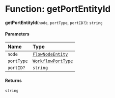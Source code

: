 # Function: getPortEntityId

**getPortEntityId**(`node`, `portType`, `portID?`): `string`

#### Parameters

| Name | Type |
| :------ | :------ |
| `node` | [`FlowNodeEntity`](/en/auto-docs/free-layout-editor/classes/FlowNodeEntity-1.md) |
| `portType` | [`WorkflowPortType`](/en/auto-docs/free-layout-editor/types/WorkflowPortType.md) |
| `portID?` | `string` | `number` |

#### Returns

`string`
